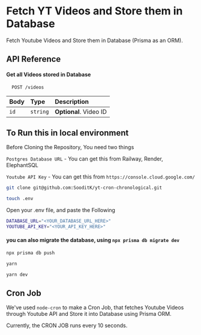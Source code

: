 # Fetch YT Videos and Store them in Database

Fetch Youtube Videos and Store them in Database (Prisma as an ORM).

## API Reference

#### Get all Videos stored in Database

```http
  POST /videos
```

| Body | Type     | Description                |
| :-------- | :------- | :------------------------- |
| `id` | `string` | **Optional**. Video ID |


## To Run this in local environment

Before Cloning the Repository, You need two things

`Postgres Database URL` - You can get this from Railway, Render, ElephantSQL

`Youtube API Key` - You can get this from `https://console.cloud.google.com/`


```bash
git clone git@github.com:SooditK/yt-cron-chronological.git
```

```bash
touch .env
```


Open your .env file, and paste the Following


```bash
DATABASE_URL="<YOUR_DATABASE_URL_HERE>"
YOUTUBE_API_KEY="<YOUR_API_KEY_HERE>"
```

#### you can also migrate the database, using `npx prisma db migrate dev`
```bash
npx prisma db push
```

```bash
yarn
```

```bash
yarn dev
```


## Cron Job

We've used `node-cron` to make a Cron Job, that fetches Youtube Videos through Youtube API and Store it into Database using Prisma ORM.

Currently, the CRON JOB runs every 10 seconds. 